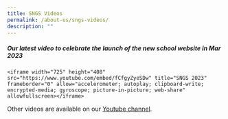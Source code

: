```yaml
---
title: SNGS Videos
permalink: /about-us/sngs-videos/
description: ""
---
```

##### **Our latest video to celebrate the launch of the new school website in Mar 2023**
 
```
<iframe width="725" height="408" src="https://www.youtube.com/embed/fCfgyZyeSDw" title="SNGS 2023" frameborder="0" allow="accelerometer; autoplay; clipboard-write; encrypted-media; gyroscope; picture-in-picture; web-share" allowfullscreen></iframe>
```

Other videos are available on our [Youtube channel](https://www.youtube.com/channel/UCpXuHO6AYc_aI3WHXjh9OIw).